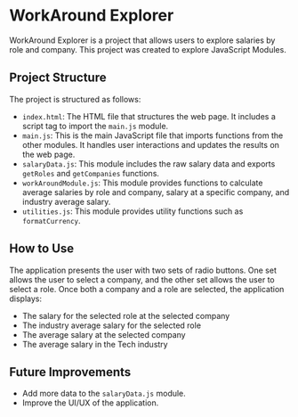 # WorkAround Explorer

WorkAround Explorer is a project that allows users to explore salaries by role and company. This project was created to explore JavaScript Modules.

## Project Structure

The project is structured as follows:

- `index.html`: The HTML file that structures the web page. It includes a script tag to import the `main.js` module.
- `main.js`: This is the main JavaScript file that imports functions from the other modules. It handles user interactions and updates the results on the web page.
- `salaryData.js`: This module includes the raw salary data and exports `getRoles` and `getCompanies` functions.
- `workAroundModule.js`: This module provides functions to calculate average salaries by role and company, salary at a specific company, and industry average salary.
- `utilities.js`: This module provides utility functions such as `formatCurrency`.

## How to Use

The application presents the user with two sets of radio buttons. One set allows the user to select a company, and the other set allows the user to select a role. Once both a company and a role are selected, the application displays:

- The salary for the selected role at the selected company
- The industry average salary for the selected role
- The average salary at the selected company
- The average salary in the Tech industry

## Future Improvements

- Add more data to the `salaryData.js` module.
- Improve the UI/UX of the application.